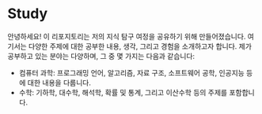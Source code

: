 <h1>Study</h1>

안녕하세요! 이 리포지토리는 저의 지식 탐구 여정을 공유하기 위해 만들어졌습니다. 여기서는 다양한 주제에 대한 공부한 내용, 생각, 그리고 경험을 소개하고자 합니다. 제가 공부하고 있는 분야는 다양하며, 그 중 몇 가지는 다음과 같습니다:
<ul>
<li>컴퓨터 과학: 프로그래밍 언어, 알고리즘, 자료 구조, 소프트웨어 공학, 인공지능 등에 대한 내용을 다룹니다.
<li>수학: 기하학, 대수학, 해석학, 확률 및 통계, 그리고 이산수학 등의 주제를 포함합니다.
</ul>
